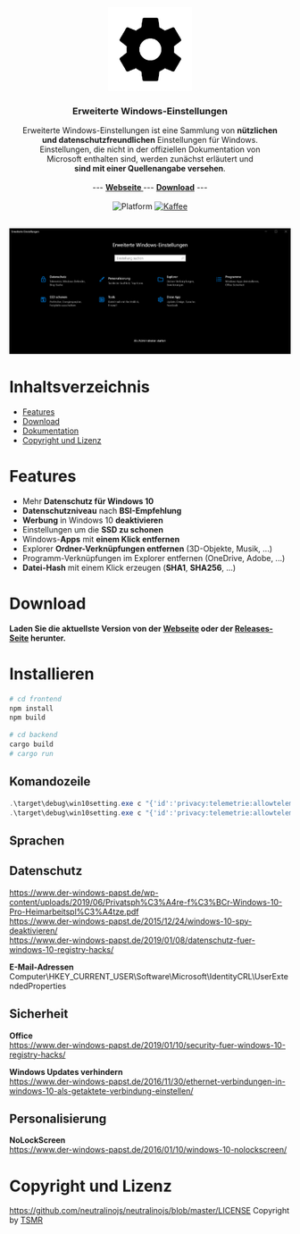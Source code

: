 <p align="center">
  <a href="https://tsmr.eu">
    <img src="frontend/public/img/logo-dark.png" width="150">
  </a>
</p>

<h3 align="center">Erweiterte Windows-Einstellungen</h3>

<p align="center">
    Erweiterte Windows-Einstellungen ist eine Sammlung von <b>nützlichen<br> und datenschutzfreundlichen</b> Einstellungen für Windows.<br>
    Einstellungen, die nicht in der offiziellen Dokumentation von<br>Microsoft enthalten sind, werden zunächst erläutert und<br><b>sind mit einer Quellenangabe versehen</b>. 
    <br><br>
    --- <a href="https://win10settings.oproj.de/"><strong>Webseite </strong></a> ---
    <a href="#download"><strong>Download</strong></a> ---
    <br>
    <br>
    <img src="https://img.shields.io/badge/platform-Windows%2010-%23097aba" alt="Platform">
    <a href="https://paypal.me/otsmr"><img src="https://img.shields.io/badge/PayPal-Kaffee spendieren-%23097aba" alt="Kaffee"></a>
    <br>
    <br>
</p>

<img src="frontend/public/img/startpage.png" alt="Platform">

# Inhaltsverzeichnis
* <a href="#features">Features</a>
* <a href="#download">Download</a>
* <a href="#dokumentation">Dokumentation</a>
* <a href="#copyright-und-lizenz">Copyright und Lizenz</a>

# Features

* Mehr **Datenschutz für Windows 10**
* **Datenschutzniveau** nach **BSI-Empfehlung**
* **Werbung** in Windows 10 **deaktivieren**
* Einstellungen um die **SSD zu schonen** 
* Windows-**Apps** mit **einem Klick entfernen**
* Explorer **Ordner-Verknüpfungen entfernen** (3D-Objekte, Musik, ...)
* Programm-Verknüpfungen im Explorer entfernen (OneDrive, Adobe, ...)
* **Datei-Hash** mit einem Klick erzeugen (**SHA1**, **SHA256**, ...)

# Download

<b>Laden Sie die aktuellste Version von der <a href="https://win10settings.oproj.de/">Webseite</a> oder der <a href="https://github.com/otsmr/win10settings/releases">Releases-Seite</a> herunter.</b>

# Installieren

```powershell
# cd frontend
npm install
npm build
```

```powershell
# cd backend
cargo build
# cargo run
```

## Komandozeile

```powershell
.\target\debug\win10setting.exe c "{'id':'privacy:telemetrie:allowtelemetry','method':'get'}"
.\target\debug\win10setting.exe c "{'id':'privacy:telemetrie:allowtelemetry','method':'set','body':{'checked':false}}"
```

## Sprachen

## Datenschutz
https://www.der-windows-papst.de/wp-content/uploads/2019/06/Privatsph%C3%A4re-f%C3%BCr-Windows-10-Pro-Heimarbeitspl%C3%A4tze.pdf  
https://www.der-windows-papst.de/2015/12/24/windows-10-spy-deaktivieren/  
https://www.der-windows-papst.de/2019/01/08/datenschutz-fuer-windows-10-registry-hacks/  

**E-Mail-Adressen**  
Computer\HKEY_CURRENT_USER\Software\Microsoft\IdentityCRL\UserExtendedProperties  

## Sicherheit
**Office**  
https://www.der-windows-papst.de/2019/01/10/security-fuer-windows-10-registry-hacks/  

**Windows Updates verhindern**  
https://www.der-windows-papst.de/2016/11/30/ethernet-verbindungen-in-windows-10-als-getaktete-verbindung-einstellen/



## Personalisierung

**NoLockScreen**  
https://www.der-windows-papst.de/2016/01/10/windows-10-nolockscreen/



# Copyright und Lizenz
<!-- TODO -->
https://github.com/neutralinojs/neutralinojs/blob/master/LICENSE
Copyright by <a href="https://tsmr.eu">TSMR</a>
